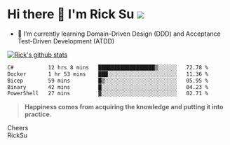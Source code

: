 # Hi there 👋 I'm Rick Su ![](https://komarev.com/ghpvc/?username=ricksu978)
<!--
**ricksu978/ricksu978** is a ✨ _special_ ✨ repository because its `README.md` (this file) appears on your GitHub profile.

Here are some ideas to get you started:

- 🔭 I’m currently working on ...
-->
- 🌱 I’m currently learning Domain-Driven Design (DDD) and Acceptance Test-Driven Development (ATDD)
<!--
- 👯 I’m looking to collaborate on ...
- 🤔 I’m looking for help with ...
- 💬 Ask me about ...
- 📫 How to reach me: ...
- 😄 Pronouns: ...
- ⚡ Fun fact: ...
-->
[![Rick's github stats](https://github-readme-stats.vercel.app/api?username=ricksu978&theme=dark)](https://github.com/ricksu978/ricksu978)

<!--START_SECTION:waka-->

```txt
C#           12 hrs 8 mins   ██████████████████▒░░░░░░   72.78 %
Docker       1 hr 53 mins    ███░░░░░░░░░░░░░░░░░░░░░░   11.36 %
Bicep        59 mins         █▒░░░░░░░░░░░░░░░░░░░░░░░   05.95 %
Binary       42 mins         █░░░░░░░░░░░░░░░░░░░░░░░░   04.23 %
PowerShell   27 mins         ▓░░░░░░░░░░░░░░░░░░░░░░░░   02.71 %
```

<!--END_SECTION:waka-->

> **Happiness comes from acquiring the knowledge and putting it into practice.**

Cheers  
RickSu 
